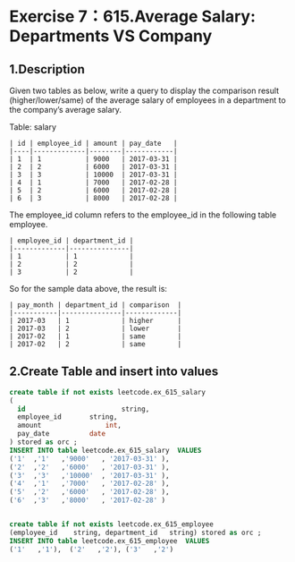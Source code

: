 # Exercise 7：615.Average Salary: Departments VS Company

## 1.Description

Given two tables as below, write a query to display the comparison result (higher/lower/same) of the average salary of employees in a department to the company’s average salary.

Table: salary

```
| id | employee_id | amount | pay_date   |
|----|-------------|--------|------------|
| 1  | 1           | 9000   | 2017-03-31 |
| 2  | 2           | 6000   | 2017-03-31 |
| 3  | 3           | 10000  | 2017-03-31 |
| 4  | 1           | 7000   | 2017-02-28 |
| 5  | 2           | 6000   | 2017-02-28 |
| 6  | 3           | 8000   | 2017-02-28 |
```

The employee\_id column refers to the employee\_id in the following table employee.

```
| employee_id | department_id |
|-------------|---------------|
| 1           | 1             |
| 2           | 2             |
| 3           | 2             |
```

So for the sample data above, the result is:

```
| pay_month | department_id | comparison  |
|-----------|---------------|-------------|
| 2017-03   | 1             | higher      |
| 2017-03   | 2             | lower       |
| 2017-02   | 1             | same        |
| 2017-02   | 2             | same        |
```

## 2.Create Table and insert into values

```sql
create table if not exists leetcode.ex_615_salary
(
  id 						string,
  employee_id		string,
  amount 				int,
  pay_date 			date
) stored as orc ;
INSERT INTO table leetcode.ex_615_salary  VALUES
('1'  ,'1'   ,'9000'   , '2017-03-31' ),
('2'  ,'2'   ,'6000'   , '2017-03-31' ),
('3'  ,'3'   ,'10000'  , '2017-03-31' ),
('4'  ,'1'   ,'7000'   , '2017-02-28' ),
('5'  ,'2'   ,'6000'   , '2017-02-28' ),
('6'  ,'3'   ,'8000'   , '2017-02-28' )


create table if not exists leetcode.ex_615_employee
(employee_id	string, department_id	string) stored as orc ;
INSERT INTO table leetcode.ex_615_employee  VALUES
('1'   ,'1'),  ('2'   ,'2'), ('3'   ,'2')             
```

